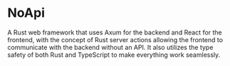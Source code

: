 # NoApi
A Rust web framework that uses Axum for the backend and React for the frontend, with the concept of Rust server actions allowing the frontend to communicate with the backend without an API. It also utilizes the type safety of both Rust and TypeScript to make everything work seamlessly.
